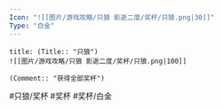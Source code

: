 ```yaml
---
Icon: "![[图片/游戏攻略/只狼 影逝二度/奖杯/只狼.png|30]]"
Type: "白金"
---
```

```ad-common-platinum-trophy
title: (Title:: "只狼")
![[图片/游戏攻略/只狼 影逝二度/奖杯/只狼.png|100]]

(Comment:: "获得全部奖杯")
```

#只狼/奖杯 #奖杯 #奖杯/白金
